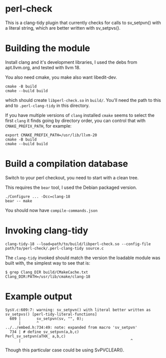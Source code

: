 perl-check
==========

This is a clang-tidy plugin that currently checks for calls to
sv_setpvn() with a literal string, which are better written with
sv_setpvs().

Building the module
========

Install clang and it's development libraries, I used the debs from
apt.llvm.org, and tested with llvm 18.

You also need cmake, you make also want libedit-dev.
```
cmake -B build
cmake --build build
```

which should create `libperl-check.so` in `build/`.  You'll need the
path to this and to `.perl-clang-tidy` in this directory.

If you have multiple versions of `clang` installed `cmake` seems to
select the first `clang` it finds going by directory order, you can
control that with `CMAKE_PREFIX_PATH`, for example:

```
export CMAKE_PREFIX_PATH=/usr/lib/llvm-20
cmake -B build
cmake --build build
```

Build a compilation database
===

Switch to your perl checkout, you need to start with a clean tree.

This requires the `bear` tool, I used the Debian packaged version.

```
./Configure ... -Dcc=clang-18
bear -- make
```
You should now have `compile-commands.json`

Invoking clang-tidy
======

```
clang-tidy-18 --load=path/to/build/libperl-check.so --config-file path/to/perl-check/.perl-clang-tidy source.c
```

The `clang-tidy` invoked should match the version the loadable module
was built with, the simplest way to see that is:

```
$ grep Clang_DIR build/CMakeCache.txt
Clang_DIR:PATH=/usr/lib/cmake/clang-18
```


Example output
========
```
SysV.c:609:7: warning: sv_setpvn() with literal better written as sv_setpvs() [perl-tidy-literal-functions]
  609 |       sv_setpvn(sv, "", 0);
      |       ^
../../embed.h:734:49: note: expanded from macro 'sv_setpvn'
  734 | # define sv_setpvn(a,b,c)                       Perl_sv_setpvn(aTHX_ a,b,c)
      |                                                 ^
```
Though this particular case could be using SvPVCLEAR().
